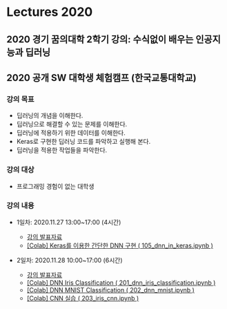 # Lectures 2020

## 2020 경기 꿈의대학 2학기 강의: 수식없이 배우는 인공지능과 딥러닝


## 2020 공개 SW 대학생 체험캠프 (한국교통대학교)
### 강의 목표
* 딥러닝의 개념을 이해한다.
* 딥러닝으로 해결할 수 있는 문제를 이해한다.
* 딥러닝에 적용하기 위한 데이터를 이해한다.
* Keras로 구현한 딥러닝 코드를 파악하고 실행해 본다.
* 딥러닝을 적용한 작업들을 파악한다.

### 강의 대상
* 프로그래밍 경험이 없는 대학생


### 강의 내용
* 1일차: 2020.11.27 13:00~17:00 (4시간)
  * <a href="https://drive.google.com/file/d/1T-9v0n-jJMxpoY4DHLl-HNyeDNN0RBss/view?usp=sharing">강의 발표자료</a>
  * <a href="https://colab.research.google.com/drive/1uilpfp6qPbLobkuw3OGh8I0SrxThYhw_?usp=sharing">[Colab] Keras를 이용한 간단한 DNN 구현 ( 105_dnn_in_keras.ipynb )</a>
   
* 2일차: 2020.11.28 10:00~17:00 (6시간)
  * <a href="https://drive.google.com/file/d/1qk5EuojMmpdnNe1ahlPHZYzUItr76VeY/view?usp=sharing">강의 발표자료</a>
  * <a href="https://colab.research.google.com/drive/16VF4SVvEOKo5zo72JdzaFH1x4KeTfIkw?usp=sharing">[Colab] DNN Iris Classification ( 201_dnn_iris_classification.ipynb )</a>
  * <a href="https://colab.research.google.com/drive/1XgRDgzQoZIe1FSQ-PEqdG8vNKDffZPLu?usp=sharing">[Colab] DNN MNIST Classification ( 202_dnn_mnist.ipynb )</a>
  * <a href="https://colab.research.google.com/drive/10HQyr8_Txf6tbqdzl-uIreoL9y1tx6Bh?usp=sharing">[Colab] CNN 실습 ( 203_iris_cnn.ipynb )</a>
